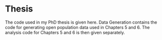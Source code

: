 # Thesis

The code used in my PhD thesis is given here. Data Generation contains the code for generating open population data used in Chapters 5 and 6. The analysis code for Chapters 5 and 6 is then given separately. 
